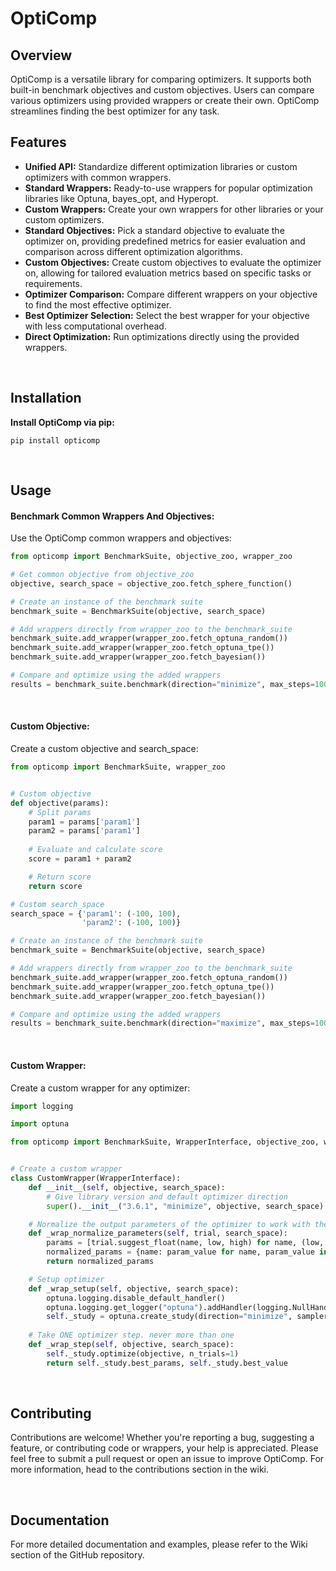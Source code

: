 # OptiComp
## Overview
OptiComp is a versatile library for comparing optimizers. It supports both built-in benchmark objectives and custom objectives. Users can compare various optimizers using provided wrappers or create their own. OptiComp streamlines finding the best optimizer for any task.
<br>

## Features
- **Unified API:** Standardize different optimization libraries or custom optimizers with common wrappers.
- **Standard Wrappers:** Ready-to-use wrappers for popular optimization libraries like Optuna, bayes_opt, and Hyperopt.
- **Custom Wrappers:** Create your own wrappers for other libraries or your custom optimizers.
- **Standard Objectives:** Pick a standard objective to evaluate the optimizer on, providing predefined metrics for easier evaluation and comparison across different optimization algorithms.
- **Custom Objectives:** Create custom objectives to evaluate the optimizer on, allowing for tailored evaluation metrics based on specific tasks or requirements.
- **Optimizer Comparison:** Compare different wrappers on your objective to find the most effective optimizer.
- **Best Optimizer Selection:** Select the best wrapper for your objective with less computational overhead.
- **Direct Optimization:** Run optimizations directly using the provided wrappers.
<br>

## Installation
**Install OptiComp via pip:**

```
pip install opticomp
```
<br>

## Usage
#### **Benchmark Common Wrappers And Objectives:**
Use the OptiComp common wrappers and objectives:
```python
from opticomp import BenchmarkSuite, objective_zoo, wrapper_zoo

# Get common objective from objective_zoo
objective, search_space = objective_zoo.fetch_sphere_function()

# Create an instance of the benchmark suite
benchmark_suite = BenchmarkSuite(objective, search_space)

# Add wrappers directly from wrapper_zoo to the benchmark_suite
benchmark_suite.add_wrapper(wrapper_zoo.fetch_optuna_random())
benchmark_suite.add_wrapper(wrapper_zoo.fetch_optuna_tpe())
benchmark_suite.add_wrapper(wrapper_zoo.fetch_bayesian())

# Compare and optimize using the added wrappers
results = benchmark_suite.benchmark(direction="minimize", max_steps=100, target_score=200, verbose=True, progress_bar=True)
```
<br>

#### **Custom Objective:**
Create a custom objective and search_space:

```python
from opticomp import BenchmarkSuite, wrapper_zoo


# Custom objective
def objective(params):
    # Split params
    param1 = params['param1']
    param2 = params['param1']
    
    # Evaluate and calculate score
    score = param1 + param2

    # Return score
    return score

# Custom search_space
search_space = {'param1': (-100, 100),
                'param2': (-100, 100)}

# Create an instance of the benchmark suite
benchmark_suite = BenchmarkSuite(objective, search_space)

# Add wrappers directly from wrapper_zoo to the benchmark_suite
benchmark_suite.add_wrapper(wrapper_zoo.fetch_optuna_random())
benchmark_suite.add_wrapper(wrapper_zoo.fetch_optuna_tpe())
benchmark_suite.add_wrapper(wrapper_zoo.fetch_bayesian())

# Compare and optimize using the added wrappers
results = benchmark_suite.benchmark(direction="maximize", max_steps=100, target_score=190, verbose=True, progress_bar=True)
```
<br>

#### **Custom Wrapper:**
Create a custom wrapper for any optimizer:
```python
import logging

import optuna

from opticomp import BenchmarkSuite, WrapperInterface, objective_zoo, wrapper_zoo


# Create a custom wrapper
class CustomWrapper(WrapperInterface):
    def __init__(self, objective, search_space):
        # Give library version and default optimizer direction
        super().__init__("3.6.1", "minimize", objective, search_space)

    # Normalize the output parameters of the optimizer to work with the BenchmarkSuite
    def _wrap_normalize_parameters(self, trial, search_space):
        params = [trial.suggest_float(name, low, high) for name, (low, high) in search_space.items()]
        normalized_params = {name: param_value for name, param_value in zip(search_space.keys(), params)}
        return normalized_params

    # Setup optimizer
    def _wrap_setup(self, objective, search_space):
        optuna.logging.disable_default_handler()
        optuna.logging.get_logger("optuna").addHandler(logging.NullHandler())
        self._study = optuna.create_study(direction="minimize", sampler=optuna.samplers.RandomSampler())
    
    # Take ONE optimizer step. never more than one
    def _wrap_step(self, objective, search_space):
        self._study.optimize(objective, n_trials=1)
        return self._study.best_params, self._study.best_value
```
<br>

## Contributing

Contributions are welcome! Whether you're reporting a bug, suggesting a feature, or contributing code or wrappers, your help is appreciated. Please feel free to submit a pull request or open an issue to improve OptiComp. For more information, head to the contributions section in the wiki.

<br>

## Documentation
For more detailed documentation and examples, please refer to the Wiki section of the GitHub repository.

